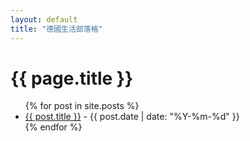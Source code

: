 ```yaml
---
layout: default
title: "德國生活部落格"
---
```


<h1>{{ page.title }}</h1>
<ul class="blog-posts">
  {% for post in site.posts %}
    <li class="post-item">
      <a href="{{ post.url }}">{{ post.title }}</a> - <span>{{ post.date | date: "%Y-%m-%d" }}</span>
    </li>
  {% endfor %}
</ul>

